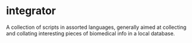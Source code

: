 # integrator

A collection of scripts in assorted  languages, generally aimed at collecting and collating interesting pieces of biomedical info in a local database.
